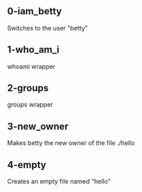 ## 0-iam_betty
Switches to the user "betty"

## 1-who_am_i
whoami wrapper

## 2-groups
groups wrapper

## 3-new_owner
Makes betty the new owner of the file ./hello

## 4-empty
Creates an empty file named "hello"